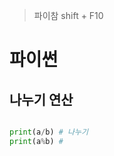 > 파이참 shift + F10

# 파이썬

## 나누기 연산
 ``` python

print(a/b) # 나누기
print(a%b) # 

```
<!--stackedit_data:
eyJoaXN0b3J5IjpbLTI2MTQ2NTgxOSw5OTI0NDY4NTJdfQ==
-->